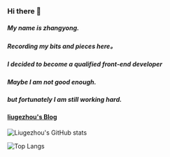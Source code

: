 ### Hi there 👋

<!--
**ynzy/ynzy** is a ✨ _special_ ✨ repository because its `README.md` (this file) appears on your GitHub profile.

Here are some ideas to get you started:

- 🔭 I’m currently working on ...
- 🌱 I’m currently learning ...
- 👯 I’m looking to collaborate on ...
- 🤔 I’m looking for help with ...
- 💬 Ask me about ...
- 📫 How to reach me: ...
- 😄 Pronouns: ...
- ⚡ Fun fact: ...
-->

##### My name is zhangyong. 
#####  Recording my bits and pieces here。  
#####  I decided to become a qualified front-end developer
#####  Maybe I am not good enough.  
#####  but fortunately I am still working hard.     

#### [liugezhou's Blog](https://liugezhou.github.io)

![Liugezhou's GitHub stats](https://github-readme-stats.vercel.app/api?username=liugezhou&show_icons=true&theme=flag-india&hide=prs,issues,contribs)

![Top Langs](https://github-readme-stats.vercel.app/api/top-langs/?username=liugezhou&layout=compact)

